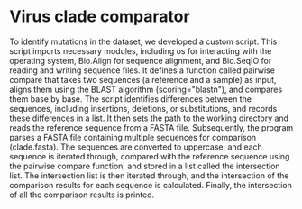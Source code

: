 # Virus clade comparator
To identify mutations in the dataset, we developed a custom script. This script imports necessary modules, including os for interacting with the operating system, Bio.Align for sequence alignment, and Bio.SeqIO for reading and writing sequence files. It defines a function called pairwise compare that takes two sequences (a reference and a sample) as input, aligns them using the BLAST algorithm (scoring="blastn"), and compares them base by base. The script identifies differences between the sequences, including insertions, deletions, or substitutions, and records these differences in a list. It then sets the path to the working directory and reads the reference sequence from a FASTA file. Subsequently, the program parses a FASTA file containing multiple sequences for comparison (clade.fasta). The sequences are converted to uppercase, and each sequence is iterated through, compared with the reference sequence using the pairwise compare function, and stored in a list called the intersection list. The intersection list is then iterated through, and the intersection of the comparison results for each sequence is calculated. Finally, the intersection of all the comparison results is printed.

